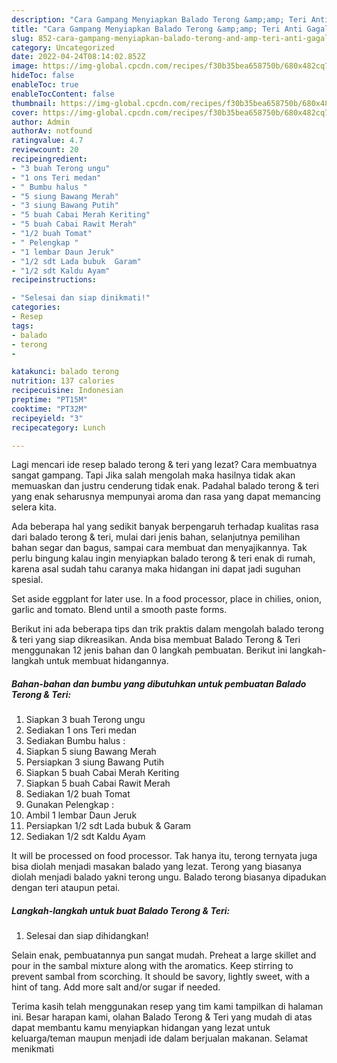 ```yaml
---
description: "Cara Gampang Menyiapkan Balado Terong &amp;amp; Teri Anti Gagal"
title: "Cara Gampang Menyiapkan Balado Terong &amp;amp; Teri Anti Gagal"
slug: 852-cara-gampang-menyiapkan-balado-terong-and-amp-teri-anti-gagal
category: Uncategorized
date: 2022-04-24T08:14:02.852Z
image: https://img-global.cpcdn.com/recipes/f30b35bea658750b/680x482cq70/balado-terong-teri-foto-resep-utama.jpg
hideToc: false
enableToc: true
enableTocContent: false
thumbnail: https://img-global.cpcdn.com/recipes/f30b35bea658750b/680x482cq70/balado-terong-teri-foto-resep-utama.jpg
cover: https://img-global.cpcdn.com/recipes/f30b35bea658750b/680x482cq70/balado-terong-teri-foto-resep-utama.jpg
author: Admin
authorAv: notfound
ratingvalue: 4.7
reviewcount: 20
recipeingredient:
- "3 buah Terong ungu"
- "1 ons Teri medan"
- " Bumbu halus "
- "5 siung Bawang Merah"
- "3 siung Bawang Putih"
- "5 buah Cabai Merah Keriting"
- "5 buah Cabai Rawit Merah"
- "1/2 buah Tomat"
- " Pelengkap "
- "1 lembar Daun Jeruk"
- "1/2 sdt Lada bubuk  Garam"
- "1/2 sdt Kaldu Ayam"
recipeinstructions:

- "Selesai dan siap dinikmati!"
categories:
- Resep
tags:
- balado
- terong
- 

katakunci: balado terong  
nutrition: 137 calories
recipecuisine: Indonesian
preptime: "PT15M"
cooktime: "PT32M"
recipeyield: "3"
recipecategory: Lunch

---
```



Lagi mencari ide resep balado terong &amp; teri yang lezat? Cara membuatnya sangat gampang. Tapi Jika salah mengolah maka hasilnya tidak akan memuaskan dan justru cenderung tidak enak. Padahal balado terong &amp; teri yang enak seharusnya mempunyai aroma dan rasa yang dapat memancing selera kita.


Ada beberapa hal yang sedikit banyak berpengaruh terhadap kualitas rasa dari balado terong &amp; teri, mulai dari jenis bahan, selanjutnya pemilihan bahan segar dan bagus, sampai cara membuat dan menyajikannya. Tak perlu bingung kalau ingin menyiapkan balado terong &amp; teri enak di rumah, karena asal sudah tahu caranya maka hidangan ini dapat jadi suguhan spesial.

Set aside eggplant for later use. In a food processor, place in chilies, onion, garlic and tomato. Blend until a smooth paste forms.


Berikut ini ada beberapa tips dan trik praktis dalam mengolah balado terong &amp; teri yang siap dikreasikan. Anda bisa membuat Balado Terong &amp; Teri menggunakan 12 jenis bahan dan 0 langkah pembuatan. Berikut ini langkah-langkah untuk membuat hidangannya.

<!--inarticleads1-->

##### Bahan-bahan dan bumbu yang dibutuhkan untuk pembuatan Balado Terong &amp; Teri:

1. Siapkan 3 buah Terong ungu
1. Sediakan 1 ons Teri medan
1. Sediakan  Bumbu halus :
1. Siapkan 5 siung Bawang Merah
1. Persiapkan 3 siung Bawang Putih
1. Siapkan 5 buah Cabai Merah Keriting
1. Siapkan 5 buah Cabai Rawit Merah
1. Sediakan 1/2 buah Tomat
1. Gunakan  Pelengkap :
1. Ambil 1 lembar Daun Jeruk
1. Persiapkan 1/2 sdt Lada bubuk &amp; Garam
1. Sediakan 1/2 sdt Kaldu Ayam


It will be processed on food processor. Tak hanya itu, terong ternyata juga bisa diolah menjadi masakan balado yang lezat. Terong yang biasanya diolah menjadi balado yakni terong ungu. Balado terong biasanya dipadukan dengan teri ataupun petai. 

<!--inarticleads2-->

##### Langkah-langkah untuk buat Balado Terong &amp; Teri:


1. Selesai dan siap dihidangkan!

Selain enak, pembuatannya pun sangat mudah. Preheat a large skillet and pour in the sambal mixture along with the aromatics. Keep stirring to prevent sambal from scorching. It should be savory, lightly sweet, with a hint of tang. Add more salt and/or sugar if needed. 

Terima kasih telah menggunakan resep yang tim kami tampilkan di halaman ini. Besar harapan kami, olahan Balado Terong &amp; Teri yang mudah di atas dapat membantu kamu menyiapkan hidangan yang lezat untuk keluarga/teman maupun menjadi ide dalam berjualan makanan. Selamat menikmati
